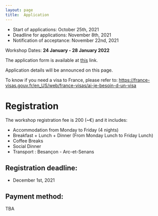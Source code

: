 ```yaml
---
layout: page
title:  Application
---
```


- Start of applications: October 25th, 2021
- Deadline for applications: November 8th, 2021
- Notification of acceptance: November 22nd, 2021


Workshop Dates: **24 January - 28 January 2022**


The application form is available at [this](https://forms.gle/j7RwefC6E4wK6kAJ9) link.

<!--**You will be asked to attach your CV in pdf format (max 5 pages, including a list of your most relevant publications).**-->

Application details will be announced on this page.

To know if you need a visa to France, please refer to:  <https://france-visas.gouv.fr/en_US/web/france-visas/ai-je-besoin-d-un-visa>

# Registration

The workshop registration fee is 200 (~€) and it includes:

- Accommodation from Monday to Friday (4 nights)
- Breakfast + Lunch + Dinner (From Monday Lunch to Friday Lunch)
- Coffee Breaks
- Social Dinner
- Transport : Besançon - Arc-et-Senans


## Registration deadline:
- December 1st, 2021


## Payment method:

TBA

<!-- To pay the registration fee, please make a bank transfer of CHF 200.- **in swiss francs** with the mention "FirstName_LastName" to the following account:   

Address:  
Winter Workshop on Complex Systems Association  
Zürich  
Switzerland  

IBAN : CH02 0900 0000 1534 2239 1  

BIC : POFICHBEXXX  

Reference/Message: FirstName_LastName  

For international transfers, always provide the IBAN and the BIC. -->
